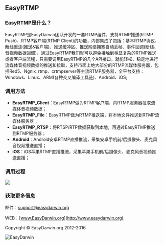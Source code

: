 ## EasyRTMP ##

### **EasyRTMP**是什么？ ###

EasyRTMP是EasyDarwin团队开发的一套RTMP组件，支持RTMP推送(RTMP Push)、RTMP客户端(RTMP Client)的功能，内部集成了包括：基本RTMP协议、断线重连(推送&客户端)、推送缓冲区、推送网络拥塞自动丢帧、事件回调(断线、音视频数据回调)，通过EasyRTMP我们就可以避免接触到稍显复杂的RTMP推送或者客户端流程，只需要调用EasyRTMP的几个API接口，就能轻松、稳定地进行流媒体音视频数据的推送和拉取，支持市面上绝大部分的RTMP流媒体服务器，包括Red5、Ngnix_rtmp、crtmpserver等主流RTMP服务器，全平台支持：Windows、Linux、ARM(各种交叉编译工具链)、Android、iOS;


### 调用方法 ###

- **EasyRTMP_Client**：EasyRTMP做为RTMP客户端，向RTMP服务器拉取流媒体音视频数据；
- **EasyRTMP_File**：EasyRTMP做为RTMP推送端，将本地文件推送到RTMP流媒体服务器；
- **EasyRTMP_RTSP**：将RTSP/RTP数据获取到本地，再通过EasyRTMP推送到RTMP服务器；
- **Android**：Android安卓RTMP直播推流，采集安卓手机前/后摄像头、麦克风音视频推送直播；
- **iOS**：iOS苹果RTMP直播推流，采集苹果手机前/后摄像头、麦克风音视频推送直播；


### 调用过程 ###
![](http://www.easydarwin.org/skin/easydarwin/images/easyrtmp20150908.png)


### 获取更多信息 ###

邮件：[support@easydarwin.org](mailto:support@easydarwin.org) 

WEB：[www.EasyDarwin.org](http://www.easydarwin.org)

Copyright &copy; EasyDarwin.org 2012-2016

![EasyDarwin](http://www.easydarwin.org/skin/easydarwin/images/wx_qrcode.jpg)
